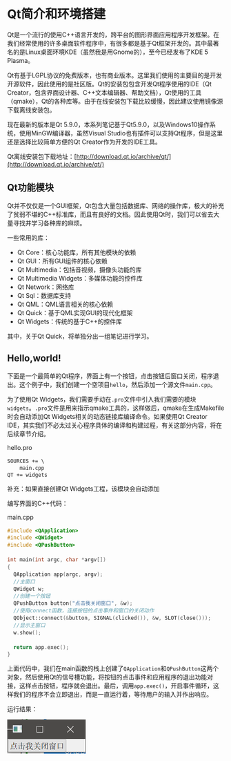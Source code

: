 # Qt简介和环境搭建

Qt是一个流行的使用C++语言开发的，跨平台的图形界面应用程序开发框架。在我们经常使用的许多桌面软件程序中，有很多都是基于Qt框架开发的。其中最著名的是Linux桌面环境KDE（虽然我是用Gnome的），至今已经发布了KDE 5 Plasma。

Qt有基于LGPL协议的免费版本，也有商业版本。这里我们使用的主要目的是开发开源软件，因此使用的是社区版。Qt的安装包包含开发Qt程序使用的IDE（Qt Creator，包含界面设计器、C++文本编辑器、帮助文档），Qt使用的工具（qmake），Qt的各种库等。由于在线安装包下载比较缓慢，因此建议使用镜像源下载离线安装包。

现在最新的版本是Qt 5.9.0，本系列笔记基于Qt5.9.0，以及Windows10操作系统，使用MinGW编译器，虽然Visual Studio也有插件可以支持Qt程序，但是这里还是选择比较简单方便的Qt Creator作为开发的IDE工具。

Qt离线安装包下载地址：[http://download.qt.io/archive/qt/](http://download.qt.io/archive/qt/)

## Qt功能模块

Qt并不仅仅是一个GUI框架，Qt包含大量包括数据库、网络的操作库，极大的补充了贫弱不堪的C++标准库，而且有良好的文档。因此使用Qt时，我们可以省去大量寻找并学习各种库的麻烦。

一些常用的库：

* Qt Core：核心功能库，所有其他模块的依赖
* Qt GUI：所有GUI组件的核心依赖
* Qt Multimedia：包括音视频，摄像头功能的库
* Qt Multimedia Widgets：多媒体功能的控件库
* Qt Network：网络库
* Qt Sql：数据库支持
* Qt QML：QML语言相关的核心依赖
* Qt Quick：基于QML实现GUI的现代化框架
* Qt Widgets：传统的基于C++的控件库

其中，关于Qt Quick，将单独分出一组笔记进行学习。

## Hello,world!

下面是一个最简单的Qt程序，界面上有一个按钮，点击按钮后窗口关闭，程序退出。这个例子中，我们创建一个空项目`hello`，然后添加一个源文件`main.cpp`。

为了使用Qt Widgets，我们需要手动在`.pro`文件中引入我们需要的模块`widgets`。`.pro`文件是用来指示qmake工具的，这样做后，qmake在生成Makefile时会自动添加Qt Widgets相关的动态链接库编译命令。如果使用Qt Creator IDE，其实我们不必太过关心程序具体的编译和构建过程，有关这部分内容，将在后续章节介绍。

hello.pro
```
SOURCES += \
    main.cpp
QT += widgets
```

补充：如果直接创建Qt Widgets工程，该模块会自动添加

编写界面的C++代码：

main.cpp
```cpp
#include <QApplication>
#include <QWidget>
#include <QPushButton>

int main(int argc, char *argv[])
{
  QApplication app(argc, argv);
  //主窗口
  QWidget w;
  //创建一个按钮
  QPushButton button("点击我关闭窗口", &w);
  //使用connect函数，连接按钮的点击事件和窗口的关闭动作
  QObject::connect(&button, SIGNAL(clicked()), &w, SLOT(close()));
  //显示主窗口
  w.show();

  return app.exec();
}
```

上面代码中，我们在main函数的栈上创建了`QApplication`和`QPushButton`这两个对象，然后使用Qt的信号槽功能，将按钮的点击事件和应用程序的退出功能对接，这样点击按钮，程序就会退出。最后，调用`app.exec()`，开启事件循环，这样我们的程序不会立即退出，而是一直运行着，等待用户的输入并作出响应。

运行结果：

![](res/1.png)
